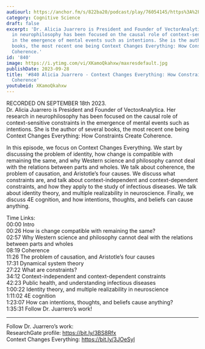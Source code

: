 ```yaml
---
audiourl: https://anchor.fm/s/822ba20/podcast/play/76054145/https%3A%2F%2Fd3ctxlq1ktw2nl.cloudfront.net%2Fstaging%2F2023-8-18%2Fc7aca338-cc86-bd75-6c5e-573c5354a47f.m4a
category: Cognitive Science
draft: false
excerpt: 'Dr. Alicia Juarrero is President and Founder of VectorAnalytica. Her research
  in neurophilosophy has been focused on the causal role of context-sensitive constraints
  in the emergence of mental events such as intentions. She is the author of several
  books, the most recent one being Context Changes Everything: How Constraints Create
  Coherence.'
id: '840'
image: https://i.ytimg.com/vi/XKamoQkahxw/maxresdefault.jpg
publishDate: 2023-09-28
title: '#840 Alicia Juarrero - Context Changes Everything: How Constraints Create
  Coherence'
youtubeid: XKamoQkahxw
---
```

<div class="timelinks">

RECORDED ON SEPTEMBER 18th 2023.  
Dr. Alicia Juarrero is President and Founder of VectorAnalytica. Her research in neurophilosophy has been focused on the causal role of context-sensitive constraints in the emergence of mental events such as intentions. She is the author of several books, the most recent one being Context Changes Everything: How Constraints Create Coherence.

In this episode, we focus on Context Changes Everything. We start by discussing the problem of identity, how change is compatible with remaining the same, and why Western science and philosophy cannot deal with the relations between parts and wholes. We talk about coherence, the problem of causation, and Aristotle’s four causes. We discuss what constraints are, and talk about context-independent and context-dependent constraints, and how they apply to the study of infectious diseases. We talk about identity theory, and multiple realizability in neuroscience. Finally, we discuss 4E cognition, and how intentions, thoughts, and beliefs can cause anything.

Time Links:  
<time>00:00</time> Intro  
<time>00:26</time> How is change compatible with remaining the same?  
<time>02:57</time> Why Western science and philosophy cannot deal with the relations between parts and wholes  
<time>08:19</time> Coherence  
<time>11:26</time> The problem of causation, and Aristotle’s four causes  
<time>17:31</time> Dynamical system theory  
<time>27:22</time> What are constraints?  
<time>34:12</time> Context-independent and context-dependent constraints  
<time>42:23</time> Public health, and understanding infectious diseases  
<time>1:00:22</time> Identity theory, and multiple realizability in neuroscience  
<time>1:11:02</time> 4E cognition  
<time>1:23:07</time> How can intentions, thoughts, and beliefs cause anything?  
<time>1:35:31</time> Follow Dr. Juarrero’s work!

---

Follow Dr. Juarrero’s work:  
ResearchGate profile: https://bit.ly/3BS8Rfx  
Context Changes Everything: https://bit.ly/3JOeSyl
</div>

